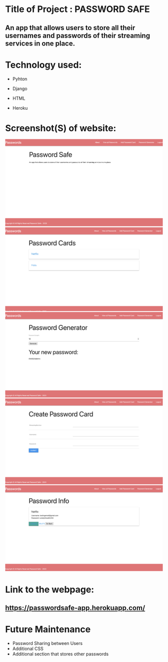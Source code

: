 # Title of Project : PASSWORD SAFE

## An app that allows users to store all their usernames and passwords of their streaming services in one place.



# Technology used: 

* Pyhton 

* Django  

* HTML 

* Heroku 

# Screenshot(S) of website: 
![Part1](./Part%201%20.png)
![Part 2 ](./Part%202.png)
![Part3](./Part%203.png)
![Part4](./Part%204.png)
![Part5](./Part%205%20.png)

# Link to the webpage: 

##  https://passwordsafe-app.herokuapp.com/



# Future Maintenance
* Password Sharing between Users 
* Additional CSS 
* Additional section that stores other passwords






